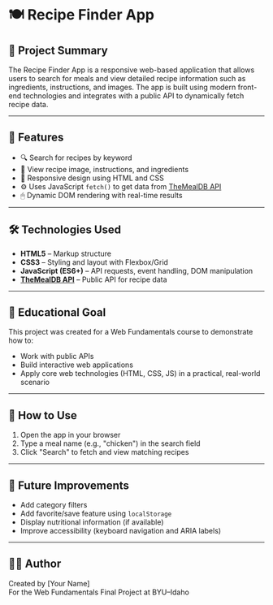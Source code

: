 # 🍽️ Recipe Finder App

## 📌 Project Summary

The Recipe Finder App is a responsive web-based application that allows users to search for meals and view detailed recipe information such as ingredients, instructions, and images. The app is built using modern front-end technologies and integrates with a public API to dynamically fetch recipe data.

---

## 🔧 Features

- 🔍 Search for recipes by keyword
- 📸 View recipe image, instructions, and ingredients
- 🎨 Responsive design using HTML and CSS
- ⚙️ Uses JavaScript `fetch()` to get data from [TheMealDB API](https://www.themealdb.com/api.php)
- 🖱 Dynamic DOM rendering with real-time results

---

## 🛠 Technologies Used

- **HTML5** – Markup structure
- **CSS3** – Styling and layout with Flexbox/Grid
- **JavaScript (ES6+)** – API requests, event handling, DOM manipulation
- **[TheMealDB API](https://www.themealdb.com/api.php)** – Public API for recipe data

---

## 🎯 Educational Goal

This project was created for a Web Fundamentals course to demonstrate how to:
- Work with public APIs
- Build interactive web applications
- Apply core web technologies (HTML, CSS, JS) in a practical, real-world scenario

---

## 🧪 How to Use

1. Open the app in your browser
2. Type a meal name (e.g., "chicken") in the search field
3. Click "Search" to fetch and view matching recipes

---

## 🧠 Future Improvements

- Add category filters
- Add favorite/save feature using `localStorage`
- Display nutritional information (if available)
- Improve accessibility (keyboard navigation and ARIA labels)

---

## 🙋‍♂️ Author

Created by [Your Name]  
For the Web Fundamentals Final Project at BYU–Idaho  
